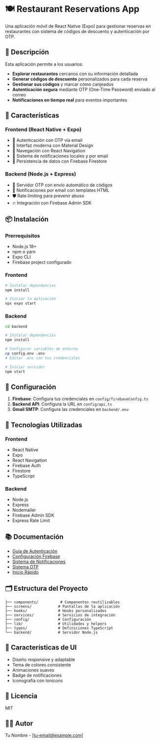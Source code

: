 # 🍽️ Restaurant Reservations App

Una aplicación móvil de React Native (Expo) para gestionar reservas en restaurantes con sistema de códigos de descuento y autenticación por OTP.

## 🎯 Descripción

Esta aplicación permite a los usuarios:
- **Explorar restaurantes** cercanos con su información detallada
- **Generar códigos de descuento** personalizados para cada reserva
- **Gestionar sus códigos** y marcar cómo canjeados
- **Autenticación segura** mediante OTP (One-Time Password) enviado al correo
- **Notificaciones en tiempo real** para eventos importantes

## 🚀 Características

### Frontend (React Native + Expo)
- 🔐 Autenticación con OTP vía email
- 🎨 Interfaz moderna con Material Design
- 📱 Navegación con React Navigation
- 🔔 Sistema de notificaciones locales y por email
- 💾 Persistencia de datos con Firebase Firestore

### Backend (Node.js + Express)
- 📧 Servidor OTP con envío automático de códigos
- 🔔 Notificaciones por email con templates HTML
- 🛡️ Rate limiting para prevenir abuso
- 🔥 Integración con Firebase Admin SDK

## 📦 Instalación

### Prerrequisitos
- Node.js 18+
- npm o yarn
- Expo CLI
- Firebase project configurado

### Frontend
```bash
# Instalar dependencias
npm install

# Iniciar la aplicación
npx expo start
```

### Backend
```bash
cd backend

# Instalar dependencias
npm install

# Configurar variables de entorno
cp config.env .env
# Editar .env con tus credenciales

# Iniciar servidor
npm start
```

## 🔧 Configuración

1. **Firebase**: Configura tus credenciales en `config/firebaseConfig.ts`
2. **Backend API**: Configura la URL en `config/api.ts`
3. **Gmail SMTP**: Configura las credenciales en `backend/.env`

## 📱 Tecnologías Utilizadas

### Frontend
- React Native
- Expo
- React Navigation
- Firebase Auth
- Firestore
- TypeScript

### Backend
- Node.js
- Express
- Nodemailer
- Firebase Admin SDK
- Express Rate Limit

## 📚 Documentación

- [Guía de Autenticación](./AUTHENTICATION_GUIDE.md)
- [Configuración Firebase](./FIREBASE_SETUP.md)
- [Sistema de Notificaciones](./NOTIFICATION_SYSTEM_README.md)
- [Sistema OTP](./OTP_SYSTEM_README.md)
- [Inicio Rápido](./QUICK_START.md)

## 🗂️ Estructura del Proyecto

```
├── components/          # Componentes reutilizables
├── screens/            # Pantallas de la aplicación
├── hooks/              # Hooks personalizados
├── services/           # Servicios de integración
├── config/             # Configuración
├── lib/                # Utilidades y helpers
├── types/              # Definiciones TypeScript
└── backend/            # Servidor Node.js
```

## 🎨 Características de UI

- Diseño responsive y adaptable
- Tema de colores consistente
- Animaciones suaves
- Badge de notificaciones
- Iconografía con Ionicons

## 📄 Licencia

MIT

## 👨‍💻 Autor

Tu Nombre - [tu-email@example.com]
